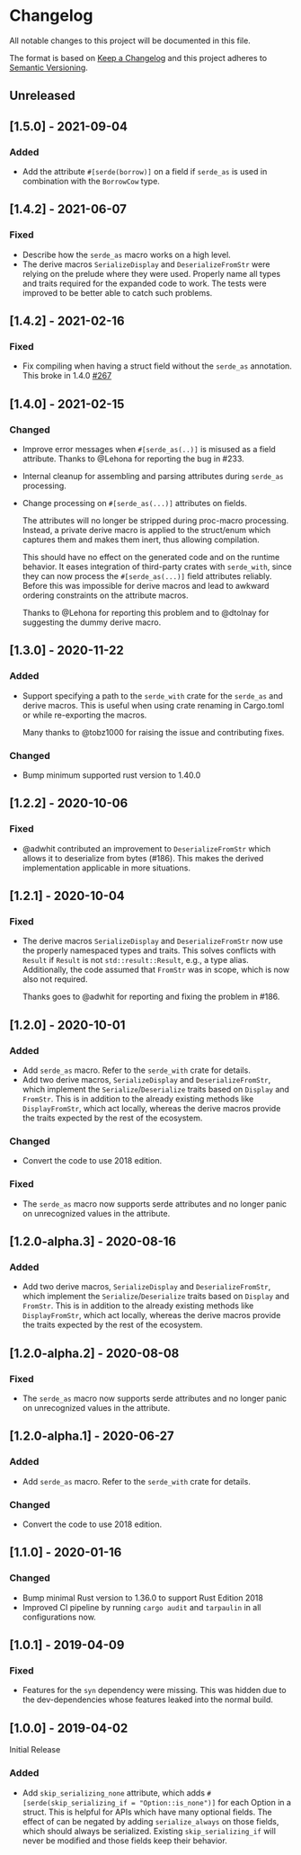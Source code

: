 # Changelog

All notable changes to this project will be documented in this file.

The format is based on [Keep a Changelog](http://keepachangelog.com/en/1.0.0/)
and this project adheres to [Semantic Versioning](http://semver.org/spec/v2.0.0.html).

## Unreleased

## [1.5.0] - 2021-09-04

### Added

* Add the attribute `#[serde(borrow)]` on a field if `serde_as` is used in combination with the `BorrowCow` type.

## [1.4.2] - 2021-06-07

### Fixed

* Describe how the `serde_as` macro works on a high level.
* The derive macros `SerializeDisplay` and `DeserializeFromStr` were relying on the prelude where they were used.
    Properly name all types and traits required for the expanded code to work.
    The tests were improved to be better able to catch such problems.

## [1.4.2] - 2021-02-16

### Fixed

* Fix compiling when having a struct field without the `serde_as` annotation.
    This broke in 1.4.0 [#267](https://github.com/jonasbb/serde_with/issues/267)

## [1.4.0] - 2021-02-15

### Changed

* Improve error messages when `#[serde_as(..)]` is misused as a field attribute.
    Thanks to @Lehona for reporting the bug in #233.
* Internal cleanup for assembling and parsing attributes during `serde_as` processing.
* Change processing on `#[serde_as(...)]` attributes on fields.

    The attributes will no longer be stripped during proc-macro processing.
    Instead, a private derive macro is applied to the struct/enum which captures them and makes them inert, thus allowing compilation.

    This should have no effect on the generated code and on the runtime behavior.
    It eases integration of third-party crates with `serde_with`, since they can now process the `#[serde_as(...)]` field attributes reliably.
    Before this was impossible for derive macros and lead to awkward ordering constraints on the attribute macros.

    Thanks to @Lehona for reporting this problem and to @dtolnay for suggesting the dummy derive macro.

## [1.3.0] - 2020-11-22

### Added

* Support specifying a path to the `serde_with` crate for the `serde_as` and derive macros.
    This is useful when using crate renaming in Cargo.toml or while re-exporting the macros.

    Many thanks to @tobz1000 for raising the issue and contributing fixes.

### Changed

* Bump minimum supported rust version to 1.40.0

## [1.2.2] - 2020-10-06

### Fixed

* @adwhit contributed an improvement to `DeserializeFromStr` which allows it to deserialize from bytes (#186).
    This makes the derived implementation applicable in more situations.

## [1.2.1] - 2020-10-04

### Fixed

* The derive macros `SerializeDisplay` and `DeserializeFromStr` now use the properly namespaced types and traits.
    This solves conflicts with `Result` if `Result` is not `std::result::Result`, e.g., a type alias.
    Additionally, the code assumed that `FromStr` was in scope, which is now also not required.

    Thanks goes to @adwhit for reporting and fixing the problem in #186.

## [1.2.0] - 2020-10-01

### Added

* Add `serde_as` macro. Refer to the `serde_with` crate for details.
* Add two derive macros, `SerializeDisplay` and `DeserializeFromStr`, which implement the `Serialize`/`Deserialize` traits based on `Display` and `FromStr`.
    This is in addition to the already existing methods like `DisplayFromStr`, which act locally, whereas the derive macros provide the traits expected by the rest of the ecosystem.

### Changed

* Convert the code to use 2018 edition.

### Fixed

* The `serde_as` macro now supports serde attributes and no longer panic on unrecognized values in the attribute.

## [1.2.0-alpha.3] - 2020-08-16

### Added

* Add two derive macros, `SerializeDisplay` and `DeserializeFromStr`, which implement the `Serialize`/`Deserialize` traits based on `Display` and `FromStr`.
    This is in addition to the already existing methods like `DisplayFromStr`, which act locally, whereas the derive macros provide the traits expected by the rest of the ecosystem.

## [1.2.0-alpha.2] - 2020-08-08

### Fixed

* The `serde_as` macro now supports serde attributes and no longer panic on unrecognized values in the attribute.

## [1.2.0-alpha.1] - 2020-06-27

### Added

* Add `serde_as` macro. Refer to the `serde_with` crate for details.

### Changed

* Convert the code to use 2018 edition.

## [1.1.0] - 2020-01-16

### Changed

* Bump minimal Rust version to 1.36.0 to support Rust Edition 2018
* Improved CI pipeline by running `cargo audit` and `tarpaulin` in all configurations now.

## [1.0.1] - 2019-04-09

### Fixed

* Features for the `syn` dependency were missing.
    This was hidden due to the dev-dependencies whose features leaked into the normal build.

## [1.0.0] - 2019-04-02

Initial Release

### Added

* Add `skip_serializing_none` attribute, which adds `#[serde(skip_serializing_if = "Option::is_none")]` for each Option in a struct.
    This is helpful for APIs which have many optional fields.
    The effect of can be negated by adding `serialize_always` on those fields, which should always be serialized.
    Existing `skip_serializing_if` will never be modified and those fields keep their behavior.
